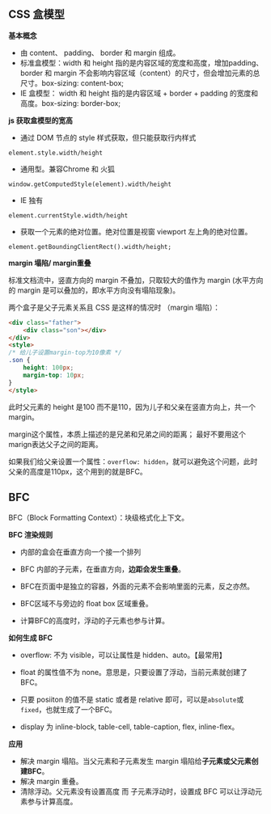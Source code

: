 ## CSS 盒模型

**基本概念**

- 由 content、 padding、 border 和 margin 组成。
- 标准盒模型：width 和 height 指的是内容区域的宽度和高度，增加padding、border 和 margin 不会影响内容区域（content）的尺寸，但会增加元素的总尺寸。box-sizing: content-box;
- IE 盒模型： width 和 height 指的是内容区域 + border + padding 的宽度和高度。box-sizing: border-box;

**js 获取盒模型的宽高**

- 通过 DOM 节点的 style 样式获取，但只能获取行内样式

```
element.style.width/height
```

- 通用型。兼容Chrome 和 火狐

```
window.getComputedStyle(element).width/height
```

- IE 独有

```
element.currentStyle.width/height
```

- 获取一个元素的绝对位置。绝对位置是视窗 viewport 左上角的绝对位置。

```
element.getBoundingClientRect().width/height;
```

**margin 塌陷/ margin重叠**

标准文档流中，竖直方向的 margin 不叠加，只取较大的值作为 margin (水平方向的 margin 是可以叠加的，即水平方向没有塌陷现象)。

两个盒子是父子元素关系且 CSS 是这样的情况时 （margin 塌陷）：

```html
<div class="father">
    <div class="son"></div>
</div>
<style>
/* 给儿子设置margin-top为10像素 */
.son {
    height: 100px;
    margin-top: 10px;
}
</style>
```

此时父元素的 height 是100 而不是110，因为儿子和父亲在竖直方向上，共一个margin。

margin这个属性，本质上描述的是兄弟和兄弟之间的距离； 最好不要用这个marign表达父子之间的距离。

如果我们给父亲设置一个属性：`overflow: hidden`，就可以避免这个问题，此时父亲的高度是110px，这个用到的就是BFC。

## BFC

BFC（Block Formatting Context）：块级格式化上下文。

**BFC 渲染规则**

- 内部的盒会在垂直方向一个接一个排列
- BFC 内部的子元素，在垂直方向，**边距会发生重叠**。

- BFC在页面中是独立的容器，外面的元素不会影响里面的元素，反之亦然。
- BFC区域不与旁边的 float box 区域重叠。
- 计算BFC的高度时，浮动的子元素也参与计算。

**如何生成 BFC**

- overflow: 不为 visible，可以让属性是 hidden、auto。【最常用】
- float 的属性值不为 none。意思是，只要设置了浮动，当前元素就创建了 BFC。

- 只要 posiiton 的值不是 static 或者是 relative 即可，可以是`absolute`或`fixed`，也就生成了一个BFC。

- display 为 inline-block, table-cell, table-caption, flex, inline-flex。

**应用**

- 解决 margin 塌陷。当父元素和子元素发生 margin 塌陷给**子元素或父元素创建BFC**。
- 解决 margin 重叠。
- 清除浮动。父元素没有设置高度 而 子元素浮动时，设置成 BFC 可以让浮动元素参与计算高度。





































